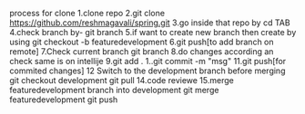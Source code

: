 process for clone
   1.clone repo
   2.git clone https://github.com/reshmagavali/spring.git
   3.go inside that repo by cd TAB
   4.check branch by- git branch
   5.if want to create new branch then create by using git checkout -b featuredevelopment
   6.git push[to add branch on remote]
   7.Check current branch 
      git branch
   8.do changes according an check same is on intellije
   9.git add .
   1..git commit -m "msg"
    11.git push[for commited changes]
    12 Switch to the development branch before merging
      git checkout development
      git pull
    14.code reviewe 
    15.merge featuredevelopment branch into development
       git merge featuredevelopment
       git push

    
   
